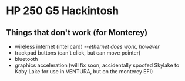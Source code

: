 # HP 250 G5 Hackintosh
## Things that don't work (for Monterey)
* wireless internet (intel card) --*ethernet does work, however*
* trackpad buttons (can't click, but can move pointer)
* bluetooth
* graphics acceleration (will fix soon, accidentally spoofed Skylake to Kaby Lake for use in VENTURA, but on the monterey EFI)
